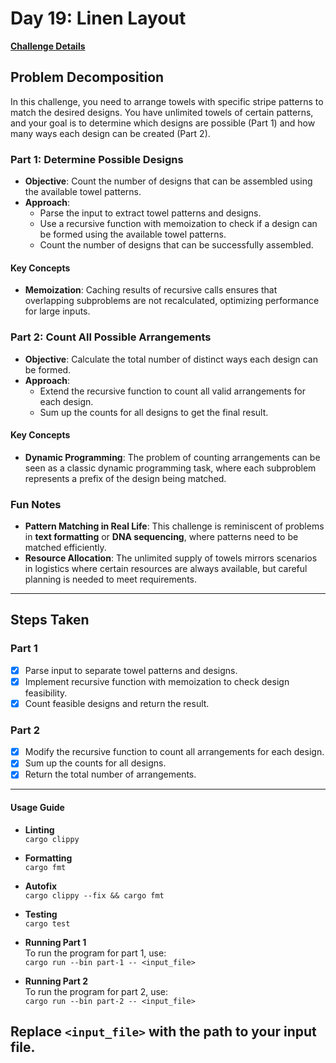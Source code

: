 # Day 19: Linen Layout

[**Challenge Details**](docs/challenge.md)

## Problem Decomposition

In this challenge, you need to arrange towels with specific stripe patterns to match the desired designs. You have unlimited towels of certain patterns, and your goal is to determine which designs are possible (Part 1) and how many ways each design can be created (Part 2).

### Part 1: Determine Possible Designs
- **Objective**: Count the number of designs that can be assembled using the available towel patterns.
- **Approach**:
  - Parse the input to extract towel patterns and designs.
  - Use a recursive function with memoization to check if a design can be formed using the available towel patterns.
  - Count the number of designs that can be successfully assembled.

#### Key Concepts
- **Memoization**: Caching results of recursive calls ensures that overlapping subproblems are not recalculated, optimizing performance for large inputs.

### Part 2: Count All Possible Arrangements
- **Objective**: Calculate the total number of distinct ways each design can be formed.
- **Approach**:
  - Extend the recursive function to count all valid arrangements for each design.
  - Sum up the counts for all designs to get the final result.

#### Key Concepts
- **Dynamic Programming**: The problem of counting arrangements can be seen as a classic dynamic programming task, where each subproblem represents a prefix of the design being matched.

### Fun Notes
- **Pattern Matching in Real Life**: This challenge is reminiscent of problems in **text formatting** or **DNA sequencing**, where patterns need to be matched efficiently.
- **Resource Allocation**: The unlimited supply of towels mirrors scenarios in logistics where certain resources are always available, but careful planning is needed to meet requirements.

---

## Steps Taken

### Part 1
- [x] Parse input to separate towel patterns and designs.
- [x] Implement recursive function with memoization to check design feasibility.
- [x] Count feasible designs and return the result.

### Part 2
- [x] Modify the recursive function to count all arrangements for each design.
- [x] Sum up the counts for all designs.
- [x] Return the total number of arrangements.

---

#### Usage Guide

- **Linting**  
  `cargo clippy`

- **Formatting**  
  `cargo fmt`

- **Autofix**  
  `cargo clippy --fix && cargo fmt`

- **Testing**  
  `cargo test`

- **Running Part 1**  
  To run the program for part 1, use:  
  `cargo run --bin part-1 -- <input_file>`

- **Running Part 2**  
  To run the program for part 2, use:  
  `cargo run --bin part-2 -- <input_file>`

Replace `<input_file>` with the path to your input file.
---